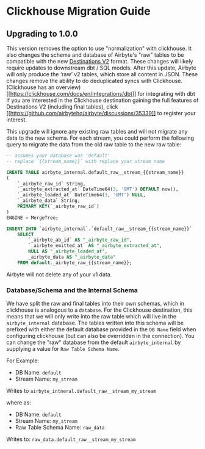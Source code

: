 # Clickhouse Migration Guide

## Upgrading to 1.0.0

This version removes the option to use "normalization" with clickhouse. It also changes
the schema and database of Airbyte's "raw" tables to be compatible with the new
[Destinations V2](https://docs.airbyte.com/release_notes/upgrading_to_destinations_v2/#what-is-destinations-v2)
format. These changes will likely require updates to downstream dbt / SQL models. After this update,
Airbyte will only produce the ‘raw’ v2 tables, which store all content in JSON. These changes remove
the ability to do deduplicated syncs with Clickhouse. (Clickhouse has an overview)[[https://clickhouse.com/docs/en/integrations/dbt]]
for integrating with dbt If you are interested in the Clickhouse destination gaining the full features
of Destinations V2 (including final tables), click [[https://github.com/airbytehq/airbyte/discussions/35339]]
to register your interest.

This upgrade will ignore any existing raw tables and will not migrate any data to the new schema.
For each stream, you could perform the following query to migrate the data from the old raw table
to the new raw table:

```sql
-- assumes your database was 'default'
-- replace `{{stream_name}}` with replace your stream name

CREATE TABLE airbyte_internal.default_raw__stream_{{stream_name}}
(
    `_airbyte_raw_id` String,
    `_airbyte_extracted_at` DateTime64(3, 'GMT') DEFAULT now(),
    `_airbyte_loaded_at` DateTime64(3, 'GMT') NULL,
    `_airbyte_data` String,
    PRIMARY KEY(`_airbyte_raw_id`)
)
ENGINE = MergeTree;

INSERT INTO `airbyte_internal`.`default_raw__stream_{{stream_name}}`
    SELECT
        `_airbyte_ab_id` AS "_airbyte_raw_id",
        `_airbyte_emitted_at` AS "_airbyte_extracted_at",
        NULL AS "_airbyte_loaded_at",
        _airbyte_data AS "_airbyte_data"
    FROM default._airbyte_raw_{{stream_name}};
```

Airbyte will not delete any of your v1 data.

### Database/Schema and the Internal Schema

We have split the raw and final tables into their own schemas,
which in clickhouse is analogous to a `database`. For the Clickhouse destination, this means that
we will only write into the raw table which will live in the `airbyte_internal` database.
The tables written into this schema will be prefixed with either the default database provided in
the `DB Name` field when configuring clickhouse (but can also be overridden in the connection). You can
change the "raw" database from the default `airbyte_internal` by supplying a value for
`Raw Table Schema Name`.

For Example:

- DB Name: `default`
- Stream Name: `my_stream`

Writes to `airbyte_intneral.default_raw__stream_my_stream`

where as:

- DB Name: `default`
- Stream Name: `my_stream`
- Raw Table Schema Name: `raw_data`

Writes to: `raw_data.default_raw__stream_my_stream`
